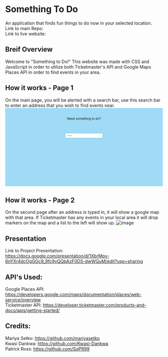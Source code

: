 # Something To Do
An application that finds fun things to do now in your selected location.
<br>
Link to main Repo:
<br>
Link to live website:
<br>

## Breif Overview
Welcome to "Something to Do!" This website was made with CSS and JavaScript in order to utilize both Ticketmaster's API and Google Maps Places API in order to find events in your area.

## How it works - Page 1
On the main page, you will be alerted with a search bar, use this search bar to enter an address that you wish to find events near.
![Main](./assets/images/mainpage.png)

## How it works - Page 2
On the second page after an address is typed in, it will show a google map with that area. If Ticketmaster has any events in your local area it will drop markers on the map and a list to the left will show up.
![image](https://user-images.githubusercontent.com/105133644/172189647-f7b0da78-0e71-475d-8cc2-20186ff538ae.png)
<br>
## Presentation
Link to Project Presentation: https://docs.google.com/presentation/d/1XbrMpy-6nYXr4dcOgGGc9_9fc9yQQbAzF0DS-dwWQuM/edit?usp=sharing

## API's Used:
Google Places API: https://developers.google.com/maps/documentation/places/web-service/overview
<br>
Ticketmaster API: https://developer.ticketmaster.com/products-and-docs/apis/getting-started/

## Credits:
Mariya Setko: https://github.com/mariyasetko
<br>
Kwasi Dankwa: https://github.com/Kwasi-Dankwa
<br>
Patrick Ross: https://github.com/SqPR99

